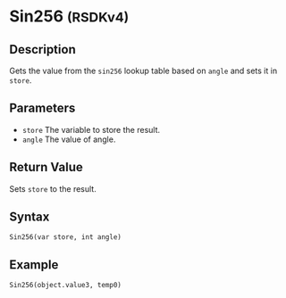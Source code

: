 # Sin256 <small>(RSDKv4)</small>

## Description
Gets the value from the `sin256` lookup table based on `angle` and sets it in `store`.

## Parameters
- `store`
The variable to store the result.
- `angle`
The value of angle.

## Return Value
Sets `store` to the result.

## Syntax
```
Sin256(var store, int angle)
```

## Example
```
Sin256(object.value3, temp0)
```